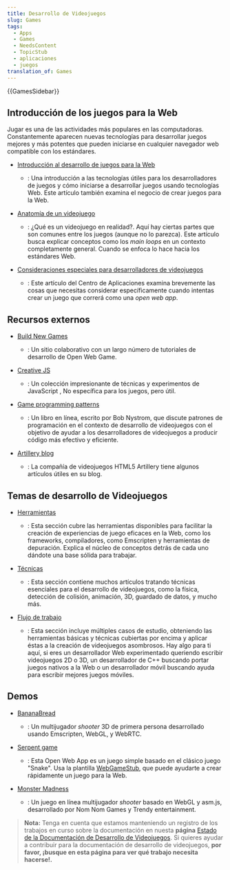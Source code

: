 ```yaml
---
title: Desarrollo de Videojuegos
slug: Games
tags:
  - Apps
  - Games
  - NeedsContent
  - TopicStub
  - aplicaciones
  - juegos
translation_of: Games
---
```

{{GamesSidebar}}

## Introducción de los juegos para la Web

Jugar es una de las actividades más populares en las computadoras. Constantemente aparecen nuevas tecnologías para desarrollar juegos mejores y más potentes que pueden iniciarse en cualquier navegador web compatible con los estándares.

- [Introducción al desarrollo de juegos para la Web](/es/docs/Games/Introduction)
  - : Una introducción a las tecnologías útiles para los desarrolladores de juegos y cómo iniciarse a desarrollar juegos usando tecnologías Web. Este artículo también examina el negocio de crear juegos para la Web.
 - [Anatomía de un videojuego](/es/docs/Games/Anatomy_of_a_vIdeo_game)
   - : ¿Qué es un videojuego en realidad?. Aquí hay ciertas partes que son comunes entre los juegos (aunque no lo parezca). Este artículo busca explicar conceptos como los _main loops_ en un contexto completamente general. Cuando se enfoca lo hace hacia los estándares Web.

 - [Consideraciones especiales para desarrolladores de videojuegos](/es/docs/Web/Apps/Developing/Games/Special_considerations)
   - : Este artículo del Centro de Aplicaciones examina brevemente las cosas que necesitas considerar específicamente cuando intentas crear un juego que correrá como una _open web app_.

## Recursos externos

 - [Build New Games](http://buildnewgames.com/)
   - : Un sitio colaborativo con un largo número de tutoriales de desarrollo de Open Web Game.

 - [Creative JS](http://creativejs.com/)
   - : Un colección impresionante de técnicas y experimentos de JavaScript , No específica para los juegos, pero útil.

 - [Game programming patterns](http://gameprogrammingpatterns.com/)
   - : Un libro en línea, escrito por Bob Nystrom, que discute patrones de programación en el contexto de desarrollo de videojuegos con el objetivo de ayudar a los desarrolladores de videojuegos a producir código más efectivo y eficiente.

 - [Artillery blog](http://blog.artillery.com/)
   - : La compañía de videojuegos HTML5 Artillery tiene algunos artículos útiles en su blog.

## Temas de desarrollo de Videojuegos

 - [Herramientas](/es/docs/Games/Tools)
   - : Esta sección cubre las herramientas disponibles para facilitar la creación de experiencias de juego eficaces en la Web, como los frameworks, compiladores, como Emscripten y herramientas de depuración. Explica el núcleo de conceptos detrás de cada uno dándote una base sólida para trabajar.

 - [Técnicas](/es/docs/Games/Techniques)
   - : Esta sección contiene muchos artículos tratando técnicas esenciales para el desarrollo de videojuegos, como la física, detección de colisión, animación, 3D, guardado de datos, y mucho más.

 - [Flujo de trabajo](/es/docs/Games/Workflows)
   - : Esta sección incluye múltiples casos de estudio, obteniendo las herramientas básicas y técnicas cubiertas por encima y aplicar éstas a la creación de videojuegos asombrosos. Hay algo para ti aquí, si eres un desarrollador Web experimentado queriendo escribir videojuegos 2D o 3D, un desarrollador de C++ buscando portar juegos nativos a la Web o un desarrollador móvil buscando ayuda para escribir mejores juegos móviles.

## Demos

 - [BananaBread](/es/demos/detail/bananabread)
   - : Un multijugador _shooter_ 3D de primera persona desarrollado usando Emscripten, WebGL, y WebRTC.

 - [Serpent game](/es/docs/Web/Apps/Tutorials/Games/Serpent_game)
   - : Esta Open Web App es un juego simple basado en el clásico juego "Snake". Usa la plantilla [WebGameStub](https://github.com/mozilla/WebGameStub), que puede ayudarte a crear rápidamente un juego para la Web.

 - [Monster Madness](https://hacks.mozilla.org/2013/12/monster-madness-creating-games-on-the-web-with-emscripten/)
   - : Un juego en línea multijugador _shooter_ basado en WebGL y asm.js, desarrollado por Nom Nom Games y Trendy entertainment.

> **Nota:** Tenga en cuenta que estamos manteniendo un registro de los trabajos en curso sobre la documentación en nuesta **página** [Estado de la Documentación de Desarrollo de Videojuegos](/es/docs/Games/Doc_Status). Si quieres ayudar a contribuir para la documentación de desarrollo de videojuegos, **por favor, ¡busque en esta página para ver qué trabajo necesita hacerse!.**
